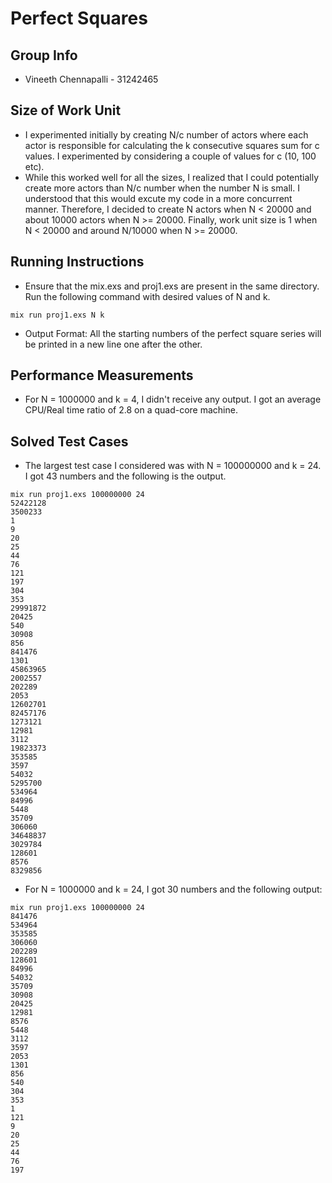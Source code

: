 # Perfect Squares

## Group Info
* Vineeth Chennapalli - 31242465


## Size of Work Unit
* I experimented initially by creating N/c number of actors where each actor is responsible for calculating the k consecutive squares sum for c values. I experimented by considering a couple of values for c (10, 100 etc).
* While this worked well for all the sizes, I realized that I could potentially create more actors than N/c number when the number N is small. I understood that this would excute my code in a more concurrent manner. Therefore, I decided to create N actors when N < 20000 and about 10000 actors when N >= 20000. Finally, work unit size is 1 when N < 20000 and around N/10000 when N >= 20000.


## Running Instructions

* Ensure that the mix.exs and proj1.exs are present in the same directory. Run the following command with desired values of N and k.
```
mix run proj1.exs N k
```

* Output Format: All the starting numbers of the perfect square series will be printed in a new line one after the other. 


## Performance Measurements

* For N = 1000000 and k = 4, I didn't receive any output. I got an average CPU/Real time ratio of 2.8 on a quad-core machine.


## Solved Test Cases

* The largest test case I considered was with N = 100000000 and k = 24. I got 43 numbers and the following is the output.

```
mix run proj1.exs 100000000 24
52422128
3500233
1
9
20
25
44
76
121
197
304
353
29991872
20425
540
30908
856
841476
1301
45863965
2002557
202289
2053
12602701
82457176
1273121
12981
3112
19823373
353585
3597
54032
5295700
534964
84996
5448
35709
306060
34648837
3029784
128601
8576
8329856
```

* For N = 1000000 and k = 24, I got 30 numbers and the following output:

```
mix run proj1.exs 100000000 24
841476
534964
353585
306060
202289
128601
84996
54032
35709
30908
20425
12981
8576
5448
3112
3597
2053
1301
856
540
304
353
1
121
9
20
25
44
76
197
```




